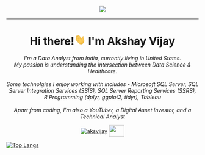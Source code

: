 <html>
  <p align="center">
  <img src="https://github.com/thompsonemerson/thompsonemerson/raw/master/cover-thompson.png" height="200"/>
</p>
  
<hr>
<h1 align="center">Hi there!<img src="https://raw.githubusercontent.com/ABSphreak/ABSphreak/master/gifs/Hi.gif" width="30px"> I'm Akshay Vijay </h1>
<p align="center">
<i> I'm a Data Analyst from India, currently living in United States. <br> My passion is understanding the intersection between Data Science & Healthcare.<br> <br> Some technolgies I enjoy working with includes - Microsoft SQL Server, SQL Server Integration Services (SSIS), SQL Server Reporting Services (SSRS), R Programming (dplyr, ggplot2, tidyr), Tableau </i> <br> <br>
  <i> Apart from coding, I'm also a YouTuber, a Digital Asset Investor, and a Technical Analyst </i>
<p align="center">
<a href="https://www.linkedin.com/in/aksvijay/" target="blank"><img align="center" src="https://cdn.jsdelivr.net/npm/simple-icons@3.0.1/icons/linkedin.svg" alt="aksvijay" height="30" width="40" /></a>
 <a href = "mailto: akshayvj1995@gmail.com"><img align="center" src="https://simpleicons.org/icons/gmail.svg" height="30" width="40" /></a>
</p>
</p>
</html>

[![Top Langs](https://github-readme-stats.vercel.app/api/top-langs/?username=aks-vijay&layout=compact)](https://github.com/aks-vijay/github-readme-stats)
